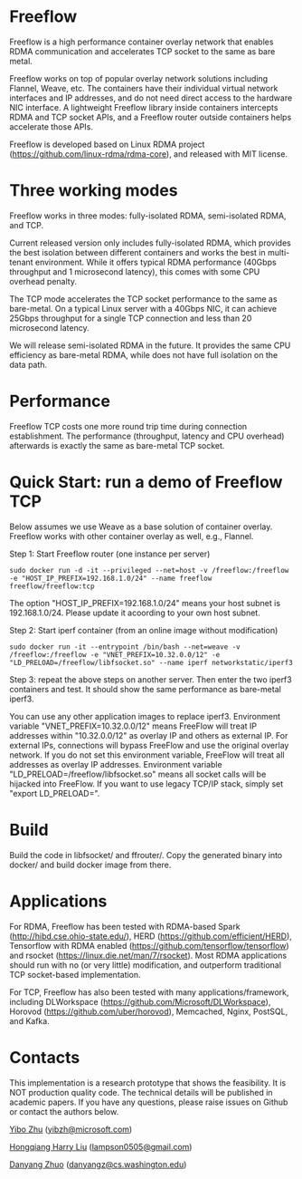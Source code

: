 
# Freeflow #

Freeflow is a high performance container overlay network that enables RDMA communication and accelerates TCP socket to the same as bare metal. 

Freeflow works on top of popular overlay network solutions including Flannel, Weave, etc. The containers have their individual virtual network interfaces and IP addresses, and do not need direct access to the hardware NIC interface. A lightweight Freeflow library inside containers intercepts RDMA and TCP socket APIs, and a Freeflow router outside containers helps accelerate those APIs. 

Freeflow is developed based on Linux RDMA project (https://github.com/linux-rdma/rdma-core), and released with MIT license.

# Three working modes #

Freeflow works in three modes: fully-isolated RDMA, semi-isolated RDMA, and TCP.

Current released version only includes fully-isolated RDMA, which provides the best isolation between different containers and works the best in multi-tenant environment. While it offers typical RDMA performance (40Gbps throughput and 1 microsecond latency), this comes with some CPU overhead penalty.

The TCP mode accelerates the TCP socket performance to the same as bare-metal. On a typical Linux server with a 40Gbps NIC, it can achieve 25Gbps throughput for a single TCP connection and less than 20 microsecond latency.

We will release semi-isolated RDMA in the future. It provides the same CPU efficiency as bare-metal RDMA, while does not have full isolation on the data path.

# Performance #

Freeflow TCP costs one more round trip time during connection establishment. The performance (throughput, latency and CPU overhead) afterwards is exactly the same as bare-metal TCP socket.

# Quick Start: run a demo of Freeflow TCP #

Below assumes we use Weave as a base solution of container overlay. Freeflow works with other container overlay as well, e.g., Flannel.

Step 1: Start Freeflow router (one instance per server)

```
sudo docker run -d -it --privileged --net=host -v /freeflow:/freeflow -e "HOST_IP_PREFIX=192.168.1.0/24" --name freeflow freeflow/freeflow:tcp
```

The option "HOST_IP_PREFIX=192.168.1.0/24" means your host subnet is 192.168.1.0/24. Please update it acoording to your own host subnet. 

Step 2: Start iperf container (from an online image without modification)

```
sudo docker run -it --entrypoint /bin/bash --net=weave -v /freeflow:/freeflow -e "VNET_PREFIX=10.32.0.0/12" -e "LD_PRELOAD=/freeflow/libfsocket.so" --name iperf networkstatic/iperf3
```

Step 3: repeat the above steps on another server. Then enter the two iperf3 containers and test. It should show the same performance as bare-metal iperf3.

You can use any other application images to replace iperf3. Environment variable "VNET_PREFIX=10.32.0.0/12" means FreeFlow will treat IP addresses within "10.32.0.0/12" as overlay IP and others as external IP. For external IPs, connections will bypass FreeFlow and use the original overlay network. If you do not set this environment variable, FreeFlow will treat all addresses as overlay IP addresses. Environment variable "LD_PRELOAD=/freeflow/libfsocket.so" means all socket calls will be hijacked into FreeFlow. If you want to use legacy TCP/IP stack, simply set "export LD_PRELOAD=".

# Build #

Build the code in libfsocket/ and ffrouter/. Copy the generated binary into docker/ and build docker image from there.

# Applications #

For RDMA, Freeflow has been tested with RDMA-based Spark (http://hibd.cse.ohio-state.edu/), HERD (https://github.com/efficient/HERD), Tensorflow with RDMA enabled (https://github.com/tensorflow/tensorflow) and rsocket (https://linux.die.net/man/7/rsocket). Most RDMA applications should run with no (or very little) modification, and outperform traditional TCP socket-based implementation.

For TCP, Freeflow has also been tested with many applications/framework, including DLWorkspace (https://github.com/Microsoft/DLWorkspace), Horovod (https://github.com/uber/horovod), Memcached, Nginx, PostSQL, and Kafka.

# Contacts #

This implementation is a research prototype that shows the feasibility. It is NOT production quality code. The technical details will be published in academic papers. If you have any questions, please raise issues on Github or contact the authors below.

[Yibo Zhu](yibozhu.com) (yibzh@microsoft.com)

[Hongqiang Harry Liu](hongqiangliu.com) (lampson0505@gmail.com)

[Danyang Zhuo](https://danyangzhuo.com/) (danyangz@cs.washington.edu)

